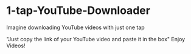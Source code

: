 # 1-tap-YouTube-Downloader
 Imagine downloading YouTube videos with just one tap
 
 "Just copy the link of your YouTube video and paste it in the box"
 Enjoy Videos!
